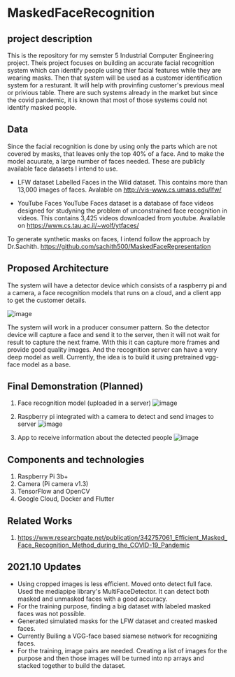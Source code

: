 # MaskedFaceRecognition

## project description

This is the repository for my semster 5 Industrial Computer Engineering project. Theis project focuses on building an accurate facial recognition system which can identify people using thier facial features while they are wearing masks. Then that system will be used as a customer identification system for a resturant. It will help with provinfing customer's previous meal or privious table.
There are such systems already in the market but since the covid pandemic, it is known that most of those systems could not identify masked people.

## Data

Since the facial recognition is done by using only the parts which are not covered by masks, that leaves only the top 40% of a face. And to make the model acuurate, a large number of faces needed. These are publicly available face datasets I intend to use.

- LFW dataset
Labelled Faces in the Wild dataset. This contains more than 13,000 images of faces. Avalable on http://vis-www.cs.umass.edu/lfw/

- YouTube Faces
YouTube Faces dataset is a database of face videos designed for studyning the problem of unconstrained face recognition in videos. This contains 3,425 videos downloaded from youtube. Available on https://www.cs.tau.ac.il/~wolf/ytfaces/

To generate synthetic masks on faces, I intend follow the approach by Dr.Sachith. https://github.com/sachith500/MaskedFaceRepresentation

## Proposed Architecture

The system will have a detector device which consists of a raspberry pi and a camera, a face recognition models that runs on a cloud, and a client app to get the customer details.

![image](https://user-images.githubusercontent.com/59095109/128291406-abe10075-319e-43a2-a0cb-24685a5822c1.png)

The system will work in a producer consumer pattern. So the detector device will capture a face and send it to the server, then it will not wait for result to capture the next frame. With this it can capture more frames and provide good quality images. And the recognition server can have a very deep model as well. Currently, the idea is to build it using pretrained vgg-face model as a base.

## Final Demonstration (Planned)

1. Face recognition model (uploaded in a server)
![image](https://user-images.githubusercontent.com/59095109/128292341-fa6e3a54-332b-484c-8998-3ba01edbb431.png)

2. Raspberry pi integrated with a camera to detect and send images to server
![image](https://user-images.githubusercontent.com/59095109/128292485-f5f23f02-7eee-4ffe-a317-581b0dc5ac13.png)

3. App to receive information about the detected people
![image](https://user-images.githubusercontent.com/59095109/128292566-e47ce774-7db2-4455-b257-c38796655050.png)

## Components and technologies

1. Raspberry Pi 3b+
2. Camera (Pi camera v1.3)
3. TensorFlow and OpenCV
4. Google Cloud, Docker and Flutter

## Related Works

1. https://www.researchgate.net/publication/342757061_Efficient_Masked_Face_Recognition_Method_during_the_COVID-19_Pandemic


## 2021.10 Updates

- Using cropped images is less efficient. Moved onto detect full face. Used the mediapipe library's MultiFaceDetector. It can detect both masked and unmasked faces with a good accuracy.
- For the training purpose, finding a big dataset with labeled masked faces was not possible.
- Generated simulated masks for the LFW dataset and created masked faces.
- Currently Builing a VGG-face based siamese network for recognizing faces.
- For the training, image pairs are needed. Creating a list of images for the purpose and then those images will be turned into np arrays and stacked together to build the dataset.


